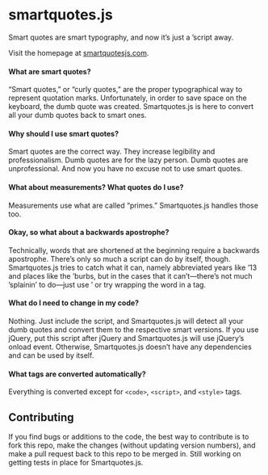 smartquotes.js
==============

Smart quotes are smart typography, and now it’s just a ’script away. 

Visit the homepage at <a href="http://smartquotesjs.com">smartquotesjs.com</a>.

#### What are smart quotes?

“Smart quotes,” or “curly quotes,” are the proper typographical way to represent quotation marks. Unfortunately, in order to save space on the keyboard, the dumb quote was created. Smartquotes.js is here to convert all your dumb quotes back to smart ones.

#### Why should I use smart quotes?

Smart quotes are the correct way. They increase legibility and professionalism. Dumb quotes are for the lazy person. Dumb quotes are unprofessional. And now you have no excuse not to use smart quotes.

#### What about measurements? What quotes do I use?

Measurements use what are called “primes.” Smartquotes.js handles those too.

#### Okay, so what about a backwards apostrophe?

Technically, words that are shortened at the beginning require a backwards apostrophe. There’s only so much a script can do by itself, though. Smartquotes.js tries to catch what it can, namely abbreviated years like ’13 and places like the ’burbs, but in the cases that it can’t—there’s not much ’splainin’ to do—just use &rsquo; or try wrapping the word in a <span> tag.

#### What do I need to change in my code?

Nothing. Just include the script, and Smartquotes.js will detect all your dumb quotes and convert them to the respective smart versions. If you use jQuery, put this script after jQuery and Smartquotes.js will use jQuery’s onload event. Otherwise, Smartquotes.js doesn’t have any dependencies and can be used by itself.

#### What tags are converted automatically?

Everything is converted except for `<code>`, `<script>`, and `<style>` tags.

## Contributing

If you find bugs or additions to the code, the best way to contribute is to fork this repo, make the changes (without updating version numbers), and make a pull request back to this repo to be merged in.  Still working on getting tests in place for Smartquotes.js.
